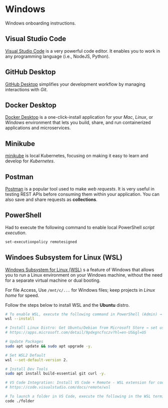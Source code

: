# Windows

Windows onboarding instructions.

## Visual Studio Code

[Visual Studio Code](https://code.visualstudio.com/) is a very powerful code editor. It enables you to work in any programming language (i.e., NodeJS, Python).

## GitHub Desktop

[GitHub Desktop](https://desktop.github.com/download/) simplifies your development workflow by managing interactions with *Git*.

## Docker Desktop

[Docker Desktop](https://docs.docker.com/desktop/) is a one-click-install application for your *Mac*, *Linux*, or *Windows* environment that lets you build, share, and run containerized applications and microservices.

## Minikube

[minikube](https://minikube.sigs.k8s.io/docs/start/#windows) is local Kubernetes, focusing on making it easy to learn and develop for *Kubernetes*.

## Postman

[Postman](https://www.postman.com/) is a popular tool used to make *web requests*. It is very useful in testing REST APIs before consuming them within your application. You can also save and share requests as **collections**.

## PowerShell

Had to execute the following command to enable local PowerShell _script execution_.

```sh
set-executionpolicy remotesigned
```

## Windoes Subsystem for Linux (WSL)

[Windows Subsystem for Linux (WSL)](https://learn.microsoft.com/en-us/windows/wsl/about) s a feature of Windows that allows you to run a Linux environment on your Windows machine, without the need for a separate virtual machine or dual booting.

For file Access, Use `/mnt/c/...` for Windows files; keep projects in *Linux home* for speed.

Follow the steps below to install WSL and the **Ubuntu** distro.

```sh
# To enable WSL, execute the following command in PowerShell (Admin) → reboot.
wsl --install

# Install Linux Distro: Get Ubuntu/Debian from Microsoft Store → set username/password.
# https://apps.microsoft.com/detail/9pdxgncfsczv?hl=en-US&gl=US

# Update Packages
sudo apt update && sudo apt upgrade -y.

# Set WSL2 Default
wsl --set-default-version 2.

# Install Dev Tools
sudo apt install build-essential git curl -y.

# VS Code Integration: Install VS Code + Remote - WSL extension for coding.
# https://code.visualstudio.com/docs/remote/wsl

# To launch a folder in VS Code, execute the following in the WSL terminal
code ./folder
```
